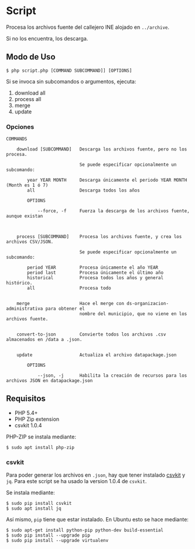 # Script

Procesa los archivos fuente del callejero INE alojado en `../archive`.

Si no los encuentra, los descarga.


## Modo de Uso

    $ php script.php [COMMAND SUBCOMMAND]] [OPTIONS]

Si se invoca sin subcomandos o argumentos, ejecuta:

  1. download all
  2. process all
  3. merge
  4. update
  


### Opciones

    COMMANDS

        download [SUBCOMMAND]   Descarga los archivos fuente, pero no los procesa.

                                Se puede especificar opcionalmente un subcomando:

            year YEAR MONTH     Descarga únicamente el periodo YEAR MONTH (Month es 1 ó 7)
            all                 Descarga todos los años

            OPTIONS

                --force, -f     Fuerza la descarga de los archivos fuente, aunque existan



        process [SUBCOMMAND]    Procesa los archivos fuente, y crea los archivos CSV/JSON.

                                Se puede especificar opcionalmente un subcomando:

            period YEAR         Procesa únicamente el año YEAR
            period last         Procesa únicamente el último año
            historical          Procesa todos los años y general histórico.
            all                 Procesa todo


        merge                   Hace el merge con ds-organizacion-administrativa para obtener el
                                nombre del municipio, que no viene en los archivos fuente.


        convert-to-json         Convierte todos los archivos .csv almacenados en /data a .json.

            
        update                  Actualiza el archivo datapackage.json

            OPTIONS

                --json, -j      Habilita la creación de recursos para los archivos JSON en datapackage.json




## Requisitos

* PHP 5.4+
* PHP Zip extension
* csvkit 1.0.4

PHP-ZIP se instala mediante:

    $ sudo apt install php-zip

### csvkit

Para poder generar los archivos en `.json`, hay que tener instalado [csvkit](https://csvkit.readthedocs.org/en/540/index.html) y `jq`. Para este script se ha usado la version 1.0.4 de `csvkit`.


Se instala mediante:

    $ sudo pip install csvkit
    $ sudo apt install jq


Así mismo, `pip` tiene que estar instalado. En Ubuntu esto se hace mediante:

    $ sudo apt-get install python-pip python-dev build-essential
    $ sudo pip install --upgrade pip
    $ sudo pip install --upgrade virtualenv
